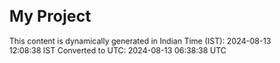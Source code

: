 # My Project

This content is dynamically generated in Indian Time (IST): 2024-08-13 12:08:38 IST
Converted to UTC: 2024-08-13 06:38:38 UTC
